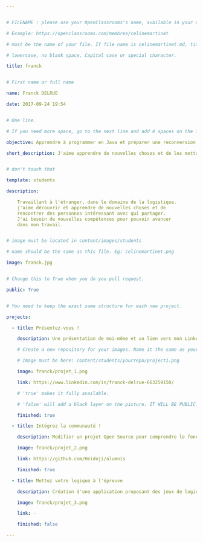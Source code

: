 ```yaml
---


# FILENAME : please use your OpenClassrooms's name, available in your url.

# Example: https://openclassrooms.com/membres/celinemartinet

# must be the name of your file. If file name is celinemartinet.md, title is celinemartinet.

# lowercase, no blank space, Capital case or special character.

title: franck


# First name or full name

name: Franck DELRUE

date: 2017-09-24 19:54


# One line.

# If you need more space, go to the next line and add 4 spaces on the left, as in 'description'.

objective: Apprendre à programmer en Java et préparer une reconversion.

short_description: J'aime apprendre de nouvelles choses et de les mettre en pratique.


# don't touch that

template: students

description:

    Travaillant à l'étranger, dans le domaine de la logistique. 
    j'aime découvrir et apprendre de nouvelles choses et de
    rencontrer des personnes intéressant avec qui partager. 
    J'ai besoin de nouvelles compétences pour pouvoir avancer 
    dans mon travail.


# image must be located in content/images/students

# name should be the same as this file. Eg: celinemartinet.png

image: franck.jpg


# Change this to True when you do you pull request.

public: True


# You need to keep the exact same structure for each new project.

projects:

  - title: Présentez-vous !

    description: Une présentation de moi-même et un lien vers mon LinkedIn.

    # Create a new repository for your images. Name it the same as your nickname and profile picture.

    # Image must be here: content/students/yourrepo/project1.png

    image: franck/projet_1.png

    link: https://www.linkedin.com/in/franck-delrue-663259150/

    # 'true' makes it fully available.

    # 'false' will add a black layer on the picture. IT WILL BE PUBLIC!

    finished: true

  - title: Intégrez la communauté !

    description: Modifier un projet Open Source pour comprendre le fonctionnement de Git, de Github et des pull requests. 

    image: franck/projet_2.png

    link: https://github.com/Heidoji/alumnis

    finished: true

  - title: Mettez votre logique à l'épreuve

    description: Création d'une application proposant des jeux de logique.

    image: franck/projet_3.png

    link: -

    finished: false

---
```

